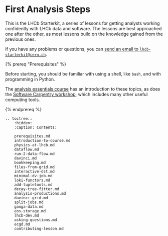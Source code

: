 # First Analysis Steps

This is the LHCb Starterkit, a series of lessons for getting analysts working confidently with LHCb data and software.
The lessons are best approached one after the other, as most lessons build on the knowledge gained from the previous ones.

If you have any problems or questions, you can [send an email to `lhcb-starterkit@cern.ch`](mailto:lhcb-starterkit@cern.ch).

{% prereq "Prerequisites" %}

Before starting, you should be familiar with using a shell, like `bash`, and with programming in Python.

The [analysis essentials course](https://hsf-training.github.io/analysis-essentials/) has an introduction to these topics, as does the [Software Carpentry workshop](https://software-carpentry.org/lessons/), which includes many other useful computing tools.

{% endprereq %}

```eval_rst
.. toctree::
    :hidden:
    :caption: Contents:

    prerequisites.md
    introduction-to-course.md
    physics-at-lhcb.md
    dataflow.md
    run-2-data-flow.md
    davinci.md
    bookkeeping.md
    files-from-grid.md
    interactive-dst.md
    minimal-dv-job.md
    loki-functors.md
    add-tupletools.md
    decay-tree-fitter.md
    analysis-productions.md
    davinci-grid.md
    split-jobs.md
    ganga-data.md
    eos-storage.md
    lhcb-dev.md
    asking-questions.md
    ecgd.md
    contributing-lesson.md
```
